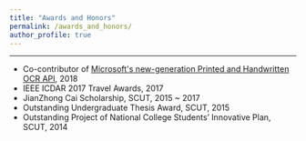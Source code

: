 ```yaml
---
title: "Awards and Honors"
permalink: /awards_and_honors/
author_profile: true
---
```

------
  * Co-contributor of [Microsoft's new-generation Printed and Handwritten OCR API](https://azure.microsoft.com/en-us/services/cognitive-services/computer-vision/?from=timeline&isappinstalled=0#text), 2018
  * IEEE ICDAR 2017 Travel Awards, 2017
  * JianZhong Cai Scholarship, SCUT, 2015 ~ 2017
  * Outstanding Undergraduate Thesis Award, SCUT, 2015
  * Outstanding Project of National College Students’ Innovative Plan, SCUT, 2014
